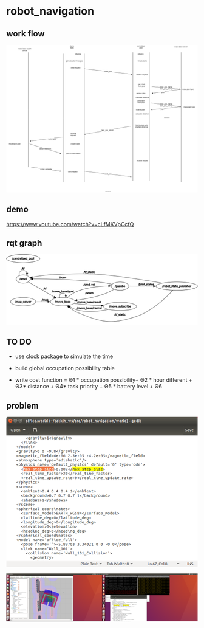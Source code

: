 # robot_navigation

## work flow
![work flow](./img/scheduler-ros_workflow.png)

## demo

https://www.youtube.com/watch?v=cLfMKVpCcfQ

## rqt graph

![rqt](./img/rosgraph.png)


## TO DO

- use [clock](http://wiki.ros.org/Clock) package to simulate the time

- build global occupation possibility table

- write cost function = Θ1 * occupation possibility+  Θ2 * hour different +  Θ3* distance + Θ4* task priority + Θ5 * battery level + Θ6

## problem

![1](./img/problem1.png)

![2](./img/problem2.png)